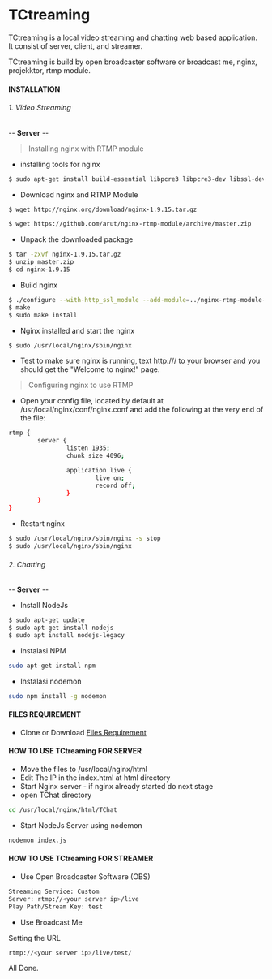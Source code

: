 # TCtreaming

TCtreaming is a local video streaming and chatting web based application. It consist of server, client, and streamer.

TCtreaming is build by open broadcaster software or broadcast me, nginx, projekktor, rtmp module.

#### INSTALLATION

###### 1. Video Streaming
--  **Server** --
> Installing nginx with RTMP module
  - installing tools for nginx
  ```sh
$ sudo apt-get install build-essential libpcre3 libpcre3-dev libssl-dev
```
  - Download nginx and RTMP Module
  ```sh
$ wget http://nginx.org/download/nginx-1.9.15.tar.gz
```
```sh
$ wget https://github.com/arut/nginx-rtmp-module/archive/master.zip
```
  - Unpack the downloaded package
```sh
$ tar -zxvf nginx-1.9.15.tar.gz
$ unzip master.zip
$ cd nginx-1.9.15
```
- Build nginx
```sh
$ ./configure --with-http_ssl_module --add-module=../nginx-rtmp-module-master
$ make
$ sudo make install
```
- Nginx installed and start the nginx
```sh
$ sudo /usr/local/nginx/sbin/nginx
```
- Test to make sure nginx is running, text http://<your server ip>/ to your browser and you should get the "Welcome to nginx!" page.

> Configuring nginx to use RTMP

 - Open your config file, located by default at /usr/local/nginx/conf/nginx.conf and add the following at the very end of the file:
```sh
rtmp {
        server {
                listen 1935;
                chunk_size 4096;

                application live {
                        live on;
                        record off;
                }
        }
}
```
 - Restart nginx
```sh
$ sudo /usr/local/nginx/sbin/nginx -s stop
$ sudo /usr/local/nginx/sbin/nginx
```

###### 2. Chatting
--  **Server** --
- Install NodeJs
```sh
$ sudo apt-get update
$ sudo apt-get install nodejs
$ sudo apt install nodejs-legacy
```
- Instalasi NPM
```sh
sudo apt-get install npm
```
- Instalasi nodemon
```sh
sudo npm install -g nodemon
```

#### FILES REQUIREMENT
- Clone or Download [Files Requirement](alamatgithub)

#### HOW TO USE TCtreaming FOR SERVER
 - Move the files to /usr/local/nginx/html
 - Edit The IP in the index.html at html directory
 - Start Nginx server - if nginx already started do next stage
 - open TChat directory
 ```sh
cd /usr/local/nginx/html/TChat
```
 - Start NodeJs Server using nodemon
```sh
nodemon index.js
```

#### HOW TO USE TCtreaming FOR STREAMER
- Use Open Broadcaster Software (OBS)
```sh
Streaming Service: Custom
Server: rtmp://<your server ip>/live
Play Path/Stream Key: test
```
 - Use Broadcast Me
 
 Setting the URL 
```sh
rtmp://<your server ip>/live/test/
```
All Done.

